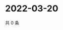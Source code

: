 # 2022-03-20

共 0 条

<!-- BEGIN WEIBO -->
<!-- 最后更新时间 Sun Mar 20 2022 15:11:28 GMT+0800 (China Standard Time) -->

<!-- END WEIBO -->
